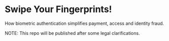 # Swipe Your Fingerprints!
How biometric authentication simplifies payment, access and identity fraud.

NOTE: This repo will be published after some legal clarifications.
